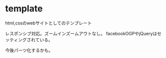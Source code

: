 # template
html,cssのwebサイトとしてのテンプレート

レスポンシブ対応。ズームインズームアウトなし。
facebookOGPやjQueryはセッティングされている。

今後パーツ化するかも。
